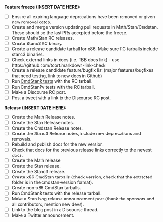 
**Feature freeze (INSERT DATE HERE):**
- [ ] Ensure all expiring language deprecations have been removed or given new removal dates.
- [ ] Create and merge version updating pull requests in Math/Stan/Cmdstan. These should be the last PRs accepted before the freeze.
- [ ] Create Math/Stan RC releases.
- [ ] Create Stanc3 RC binary.
- [ ] Create a release candidate tarball for x86. Make sure RC tarballs include stanc3 binaries.
- [ ] Check external links in docs (i.e. TBB docs link) - use https://github.com/tcort/markdown-link-check
- [ ] Create a release candidate feature/bugfix list (major features/bugfixes that need testing, link to new docs in Github)
- [ ] Run [CmdStanR tests](https://github.com/stan-dev/cmdstanr/actions/workflows/cmdstan-tarball-check.yaml) with the RC tarball.
- [ ] Run CmdStanPy tests with the RC tarball.
- [ ] Make a Discourse RC post.
- [ ] Post a tweet with a link to the Discourse RC post.

**Release (INSERT DATE HERE):**
- [ ] Create the Math Release notes.
- [ ] Create the Stan Release notes.
- [ ] Create the Cmdstan Release notes.
- [ ] Create the Stanc3 Release notes, include new deprecations and removals.
- [ ] Rebuild and publish docs for the new version.
- [ ] Check that docs for the previous release links correctly to the newest docs.
- [ ] Create the Math release.
- [ ] Create the Stan release.
- [ ] Create the Stanc3 release.
- [ ] Create x86 CmdStan tarballs (check version, check that the extracted folder is in the cmdstan-version format).
- [ ] Create non-x86 CmdStan tarballs.
- [ ] Run CmdStanR tests with the release tarball.
- [ ] Make a Stan blog release announcement post (thank the sponsors and all contributors, mention new devs).
- [ ] Link to the blog post in a Discourse thread.
- [ ] Make a Twitter announcement.
